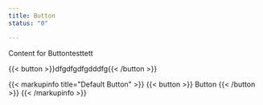 ```yaml
---
title: Button
status: "0"

---
```

Content for Buttontesttett

{{< button >}}dfgdfgdfgdddfg{{< /button >}}

{{< markupinfo title="Default Button" >}}
{{< button >}} Button {{< /button >}}
{{< /markupinfo >}}